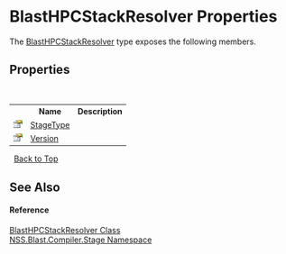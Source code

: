 # BlastHPCStackResolver Properties
 

The <a href="79e2f34d-33f4-e300-e23e-847edc51cfde">BlastHPCStackResolver</a> type exposes the following members.


## Properties
&nbsp;<table><tr><th></th><th>Name</th><th>Description</th></tr><tr><td>![Public property](media/pubproperty.gif "Public property")</td><td><a href="120e022c-7ec1-cc1a-4aca-b6d84236f300">StageType</a></td><td /></tr><tr><td>![Public property](media/pubproperty.gif "Public property")</td><td><a href="1f704059-4449-452f-a2ad-7f4350189e35">Version</a></td><td /></tr></table>&nbsp;
<a href="#blasthpcstackresolver-properties">Back to Top</a>

## See Also


#### Reference
<a href="79e2f34d-33f4-e300-e23e-847edc51cfde">BlastHPCStackResolver Class</a><br /><a href="f44e629d-16ad-ce78-c6d1-bb239589698b">NSS.Blast.Compiler.Stage Namespace</a><br />